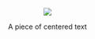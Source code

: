 <p align="center">
  <img src="https://i.imgur.com/PgglPcF.png" />
</p>
<p style="text-align: center;">A piece of centered text</p>
